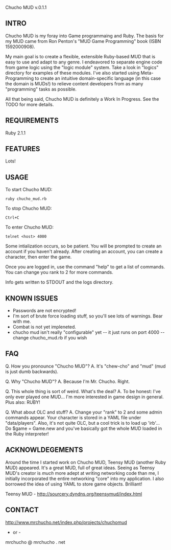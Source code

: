 Chucho MUD
v.0.1.1

## INTRO

Chucho MUD is my foray into Game programmaing and Ruby. The basis for my MUD
came from Ron Penton's "MUD Game Programming" book (ISBN 1592000908).

My main goal is to create a flexible, extensible Ruby-based MUD that is easy to
use and adapt to any genre. I endeavored to separate engine code from game
logic using the "logic module" system. Take a look in "logics"
directory for examples of these modules. I've also started using
Meta-Programming to create an intuitive domain-specific language (in this case
the domain is MUDs!) to relieve content developers from as many "programming"
tasks as possible.

All that being said, Chucho MUD is definitely a Work In Progress. See the TODO
for more details.

## REQUIREMENTS

Ruby 2.1.1

## FEATURES

Lots!

## USAGE

To start Chucho MUD:

    ruby chucho_mud.rb

To stop Chucho MUD:

    Ctrl+C

To enter Chucho MUD:

    telnet <host> 4000

Some intialization occurs, so be patient. You will be prompted to create an
account if you haven't already. After creating an account, you can create a
character, then enter the game.

Once you are logged in, use the command "help" to get a list of commands. You
can change you rank to 2 for more commands.

Info gets written to STDOUT and the logs directory. 

## KNOWN ISSUES

* Passwords are not encrypted!
* I'm sort of brute force loading stuff, so you'll see lots of warnings. Bear
    with me.
* Combat is not yet impleneted.
* chucho mud isn't really "configurable" yet -- it just runs on port 4000 --
    change chucho_mud.rb if you wish

## FAQ

Q. How you pronounce "Chucho MUD"?
A. It's "chew-cho" and "mud" (mud is just dumb backwards).
 
Q. Why "Chucho MUD"?
A. Because I'm Mr. Chucho. Right.

Q. This whole thing is sort of weird. What's the deal?
A. To be honest: I've only ever played one MUD... I'm more interested in game
design in general. Plus also: RUBY!  

Q. What about OLC and stuff?
A. Change your "rank" to 2 and some admin commands appear. Your character is
stored in a YAML file under "data/players". Also, it's not quite OLC, but a cool
trick is to load up 'irb'... Do $game = Game.new and you've basically got the
whole MUD loaded in the Ruby interpreter!

## ACKNOWLDEGEMENTS

Around the time I started work on Chucho MUD, Teensy MUD (another Ruby MUD)
appeared. It's a great MUD, full of great ideas. Seeing as Teensy MUD's creator
is *much* more adept at writing networking code than me, I initially
incorporated the entire networking "core" into my application. I also borrowed
the idea of using YAML to store game objects. Brilliant!

Teensy MUD - http://sourcery.dyndns.org/teensymud/index.html

## CONTACT

http://www.mrchucho.net/index.php/projects/chuchomud

- or -

mrchucho @ mrchucho . net
